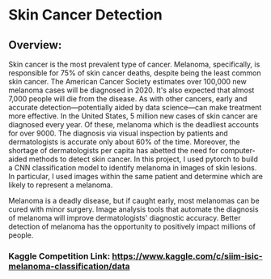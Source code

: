 # Skin Cancer Detection
## Overview:
Skin cancer is the most prevalent type of cancer. Melanoma, specifically, is responsible for 75% of skin cancer deaths, despite being the least common skin cancer. The American Cancer Society estimates over 100,000 new melanoma cases will be diagnosed in 2020. It's also expected that almost 7,000 people will die from the disease. As with other cancers, early and accurate detection—potentially aided by data science—can make treatment more effective.
In the United States, 5 million new cases of skin cancer are diagnosed every year. Of these, melanoma which is the deadliest accounts for over 9000. The diagnosis via visual inspection by patients and dermatologists is accurate only about 60% of the time. Moreover, the shortage of dermatologists per capita has abetted the need for computer-aided methods to detect skin cancer.
In this project, I used pytorch to build a CNN classification model to identify melanoma in images of skin lesions. In particular, I used images within the same patient and determine which are likely to represent a melanoma.

Melanoma is a deadly disease, but if caught early, most melanomas can be cured with minor surgery. Image analysis tools that automate the diagnosis of melanoma will improve dermatologists' diagnostic accuracy. Better detection of melanoma has the opportunity to positively impact millions of people.


### Kaggle Competition Link: https://www.kaggle.com/c/siim-isic-melanoma-classification/data
